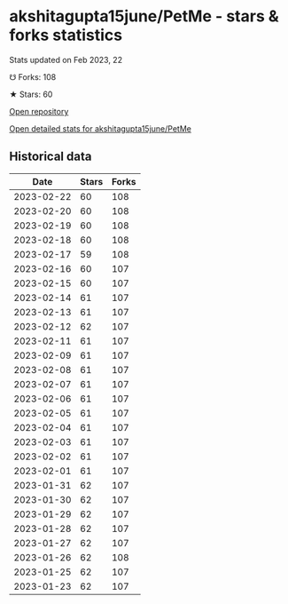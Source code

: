# akshitagupta15june/PetMe - stars & forks statistics

Stats updated on Feb 2023, 22

☋ Forks: 108

★ Stars: 60

[Open repository](https://github.com/akshitagupta15june/PetMe)

[Open detailed stats for akshitagupta15june/PetMe](https://reviewgithub.com/rep/akshitagupta15june/PetMe)

## Historical data
| Date | Stars | Forks |
|------|-------|-------|
| 2023-02-22 | 60 | 108 | 
| 2023-02-20 | 60 | 108 | 
| 2023-02-19 | 60 | 108 | 
| 2023-02-18 | 60 | 108 | 
| 2023-02-17 | 59 | 108 | 
| 2023-02-16 | 60 | 107 | 
| 2023-02-15 | 60 | 107 | 
| 2023-02-14 | 61 | 107 | 
| 2023-02-13 | 61 | 107 | 
| 2023-02-12 | 62 | 107 | 
| 2023-02-11 | 61 | 107 | 
| 2023-02-09 | 61 | 107 | 
| 2023-02-08 | 61 | 107 | 
| 2023-02-07 | 61 | 107 | 
| 2023-02-06 | 61 | 107 | 
| 2023-02-05 | 61 | 107 | 
| 2023-02-04 | 61 | 107 | 
| 2023-02-03 | 61 | 107 | 
| 2023-02-02 | 61 | 107 | 
| 2023-02-01 | 61 | 107 | 
| 2023-01-31 | 62 | 107 | 
| 2023-01-30 | 62 | 107 | 
| 2023-01-29 | 62 | 107 | 
| 2023-01-28 | 62 | 107 | 
| 2023-01-27 | 62 | 107 | 
| 2023-01-26 | 62 | 108 | 
| 2023-01-25 | 62 | 107 | 
| 2023-01-23 | 62 | 107 | 

